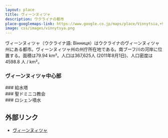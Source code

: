 ```yaml
---
layout: place
title: ヴィーンヌィツャ
description: ウクライナの都市
place-googlemaps-link: https://www.google.co.jp/maps/place/Vinnytsia,+Vinnyts'ka+oblast,+Ukraine/
image: css/images/vinnytsya.png
---
```

ヴィーンヌィツャ（ウクライナ語: Вінниця）はウクライナのヴィーンヌィツャ州にある都市。ヴィーンヌィツャ州の州庁所在地である。南ブーフ川の河岸に位置する。面積は79.94 km²。人口は367,625人 (2011年8月1日)、人口密度は4598.8 人 / km²。

### ヴィーンヌィツャ中心部
<div class="lazyload">
<!--
<a title="By Håkan Henriksson (Narking) (Own work) [GFDL (http://www.gnu.org/copyleft/fdl.html) or CC BY 3.0 (http://creativecommons.org/licenses/by/3.0)], via Wikimedia Commons" href="https://commons.wikimedia.org/wiki/File%3AVinnytsia-savoy-hotel.jpg"><img width="1024" alt="Vinnytsia-savoy-hotel" src="https://upload.wikimedia.org/wikipedia/commons/thumb/9/98/Vinnytsia-savoy-hotel.jpg/1024px-Vinnytsia-savoy-hotel.jpg"/></a>
-->
</div>
### 給水塔
<div class="lazyload">
<!--
<a title="By George Chernilevsky (Own work) [CC BY-SA 3.0 (http://creativecommons.org/licenses/by-sa/3.0) or GFDL (http://www.gnu.org/copyleft/fdl.html)], via Wikimedia Commons" href="https://commons.wikimedia.org/wiki/File%3AOld_Tower_night_winter_2011_G1.jpg"><img width="2048" alt="Old Tower night winter 2011 G1" src="https://upload.wikimedia.org/wikipedia/commons/thumb/c/cb/Old_Tower_night_winter_2011_G1.jpg/2048px-Old_Tower_night_winter_2011_G1.jpg"/></a>
-->
</div>
### 聖ドミニコ教会
<div class="lazyload">
<!--
<a title="Sergiy Klymenko [CC BY-SA 3.0 (http://creativecommons.org/licenses/by-sa/3.0) or GFDL (http://www.gnu.org/copyleft/fdl.html)], via Wikimedia Commons" href="https://commons.wikimedia.org/wiki/File%3AVinnitsa_Dominician_costel_1758.jpg"><img width="512" alt="Vinnitsa Dominician costel 1758" src="https://upload.wikimedia.org/wikipedia/commons/thumb/c/c9/Vinnitsa_Dominician_costel_1758.jpg/512px-Vinnitsa_Dominician_costel_1758.jpg"/></a>
-->
</div>
### ロシェン噴水
<div class="lazyload">
<!--
<a title="By Laserland (Own work) [CC BY-SA 4.0 (http://creativecommons.org/licenses/by-sa/4.0)], via Wikimedia Commons" href="https://commons.wikimedia.org/wiki/File%3ANight_Show_of_Multimedia_Fountain_Roshen.jpg"><img width="1024" alt="Night Show of Multimedia Fountain Roshen" src="https://upload.wikimedia.org/wikipedia/commons/thumb/4/4f/Night_Show_of_Multimedia_Fountain_Roshen.jpg/1024px-Night_Show_of_Multimedia_Fountain_Roshen.jpg"/></a>
-->
</div>

## 外部リンク
* <a href="http://ja.wikipedia.org/wiki/%E3%83%B4%E3%82%A3%E3%83%BC%E3%83%B3%E3%83%8C%E3%82%A3%E3%83%84%E3%83%A3">ヴィーンヌィツャ</a>
